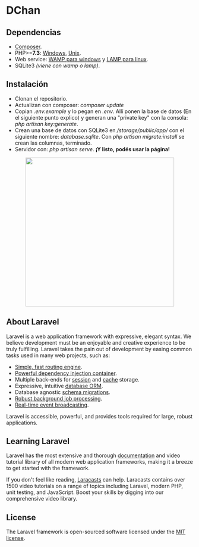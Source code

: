 # DChan
## Dependencias
- [Composer](https://getcomposer.org/).
- PHP>=**7.3**: [Windows](https://www.php.net/manual/es/install.windows.php), [Unix](https://linuxize.com/post/how-to-install-php-on-ubuntu-20-04/).
- Web service: [WAMP para windows](https://es.wikipedia.org/wiki/WAMP) y [LAMP para linux](https://es.wikipedia.org/wiki/LAMP).
- SQLite3 _(viene con wamp o lamp)_.

## Instalación
- Clonan el repositorio.
- Actualizan con composer: _composer update_
- Copian _.env.example_ y lo pegan en _.env_. Allí ponen la base de datos (En el siguiente punto explico) y generan una "private key" con la consola: _php artisan key:generate_.
- Crean una base de datos con SQLite3 en _/storage/public/app/_ con el siguiente nombre: _database.sqlite_. Con _php artisan migrate:install_ se crean las columnas, terminado.
- Servidor con: _php artisan serve_. **¡Y listo, podés usar la página!**

<p align="center"><a href="https://laravel.com" target="_blank"><img src="https://raw.githubusercontent.com/laravel/art/master/logo-lockup/5%20SVG/2%20CMYK/1%20Full%20Color/laravel-logolockup-cmyk-red.svg" width="400"></a></p>

## About Laravel

Laravel is a web application framework with expressive, elegant syntax. We believe development must be an enjoyable and creative experience to be truly fulfilling. Laravel takes the pain out of development by easing common tasks used in many web projects, such as:

- [Simple, fast routing engine](https://laravel.com/docs/routing).
- [Powerful dependency injection container](https://laravel.com/docs/container).
- Multiple back-ends for [session](https://laravel.com/docs/session) and [cache](https://laravel.com/docs/cache) storage.
- Expressive, intuitive [database ORM](https://laravel.com/docs/eloquent).
- Database agnostic [schema migrations](https://laravel.com/docs/migrations).
- [Robust background job processing](https://laravel.com/docs/queues).
- [Real-time event broadcasting](https://laravel.com/docs/broadcasting).

Laravel is accessible, powerful, and provides tools required for large, robust applications.

## Learning Laravel

Laravel has the most extensive and thorough [documentation](https://laravel.com/docs) and video tutorial library of all modern web application frameworks, making it a breeze to get started with the framework.

If you don't feel like reading, [Laracasts](https://laracasts.com) can help. Laracasts contains over 1500 video tutorials on a range of topics including Laravel, modern PHP, unit testing, and JavaScript. Boost your skills by digging into our comprehensive video library.

## License

The Laravel framework is open-sourced software licensed under the [MIT license](https://opensource.org/licenses/MIT).